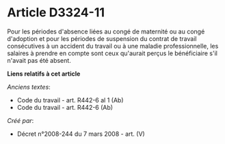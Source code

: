 # Article D3324-11

Pour les périodes d'absence liées au congé de maternité ou au congé d'adoption et pour les périodes de suspension du contrat
de travail consécutives à un accident du travail ou à une maladie professionnelle, les salaires à prendre en compte sont ceux
qu'aurait perçus le bénéficiaire s'il n'avait pas été absent.

**Liens relatifs à cet article**

_Anciens textes_:

  - Code du travail - art. R442-6 al 1 (Ab)
  - Code du travail - art. R442-6 (Ab)

_Créé par_:

  - Décret n°2008-244 du 7 mars 2008 - art. (V)
